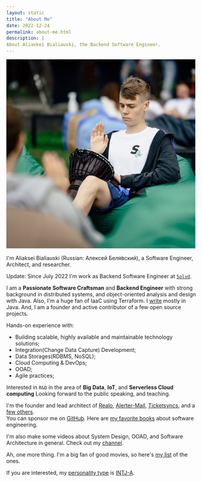 ```yaml
---
layout: static
title: "About Me"
date: 2022-12-24
permalink: about-me.html
description: |
About Aliaskei Bialiauski, the Backend Software Engineer.
---
```


<img width="500" height="500" src="images/about-me.jpg">

I'm Aliaksei Bialiauski (Russian:
<span lang="ru" xml:lang="ru">Алексей Беля́вский</span>),
a Software Engineer, Architect, and researcher.

Update: Since July 2022 I'm work as Backend Software Engineer
at [```Solvd```](http://solvd.com).

I am a **Passionate Software Craftsman** and **Backend Engineer** with strong background in distributed systems, and object-oriented analysis and design with Java. Also, I'm a huge fan of IaaC using Terraform.
I [write](https://github.com/h1alexbel)
mostly in Java. And, I am a founder and active contributor of a few open source projects.

Hands-on experience with:

- Building scalable, highly available and maintainable technology solutions;
- Integration(Change Data Capture) Development;
- Data Storages(RDBMS, NoSQL);
- Cloud Computing & DevOps;
- OOAD;
- Agile practices;

Interested in ```R&D``` in the area of **Big Data**, **IoT**, and **Serverless Cloud computing**
Looking forward to the public speaking, and teaching.
<br>

I'm the founder and lead architect of [Realo](https://github.com/h1alexbel/realo), [Alerter-Mail](https://github.com/h1alexbel/alerter-mail), [Ticketsyncs](https://github.com/ticketsyncs/clockfarm), and a [few others](/pets.html).
<br>
You can sponsor me on [GitHub](https://github.com/sponsors/h1alexbel).
Here are [my favorite books](/books.html)
about software engineering.

I'm also make some videos about System Design, OOAD, and Software Architecture in general. Check out my [channel]().

Ah, one more thing. I'm a big fan of good movies, so here's
[my list](https://www.kinopoisk.ru/user/122290319/votes/) of the ones.

If you are interested, my [personality type](https://en.wikipedia.org/wiki/Myers%E2%80%93Briggs_Type_Indicator)
is [INTJ-A](/images/personality.png).